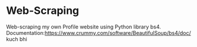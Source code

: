 # Web-Scraping
Web-scraping my own Profile website using Python library bs4.
Documentation:https://www.crummy.com/software/BeautifulSoup/bs4/doc/
kuch bhi
